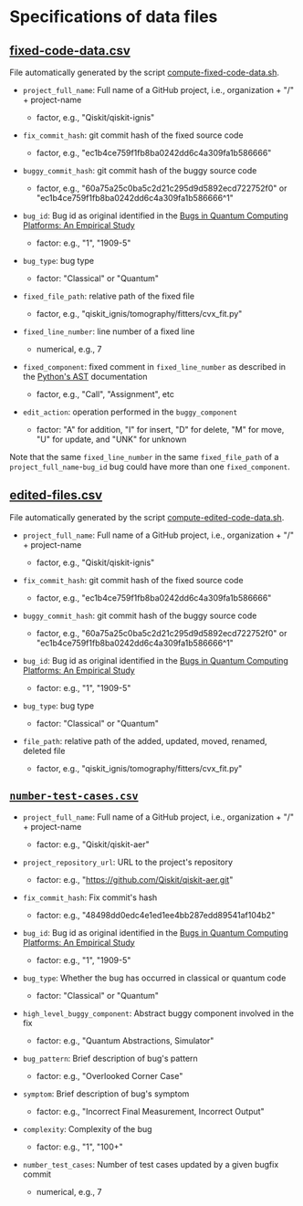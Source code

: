 # Specifications of data files

## [fixed-code-data.csv](generated/fixed-code-data.csv)

File automatically generated by the script [compute-fixed-code-data.sh](../scripts/compute-fixed-code-data.sh).

- `project_full_name`: Full name of a GitHub project, i.e., organization + "/" + project-name
  * factor, e.g., "Qiskit/qiskit-ignis"

- `fix_commit_hash`: git commit hash of the fixed source code
  * factor, e.g., "ec1b4ce759f1fb8ba0242dd6c4a309fa1b586666"

- `buggy_commit_hash`: git commit hash of the buggy source code
  * factor, e.g., "60a75a25c0ba5c2d21c295d9d5892ecd722752f0" or "ec1b4ce759f1fb8ba0242dd6c4a309fa1b586666^1"

- `bug_id`: Bug id as original identified in the [Bugs in Quantum Computing Platforms: An Empirical Study](https://arxiv.org/abs/2110.14560)
  * factor: e.g., "1", "1909-5"

- `bug_type`: bug type
  * factor: "Classical" or "Quantum"

- `fixed_file_path`: relative path of the fixed file
  * factor, e.g., "qiskit_ignis/tomography/fitters/cvx_fit.py"

- `fixed_line_number`: line number of a fixed line
  * numerical, e.g., 7

- `fixed_component`: fixed comment in `fixed_line_number` as described in the [Python's AST](https://docs.python.org/3/library/ast.html) documentation
  * factor, e.g., "Call", "Assignment", etc

- `edit_action`: operation performed in the `buggy_component`
  * factor: "A" for addition, "I" for insert, "D" for delete, "M" for move, "U" for update, and "UNK" for unknown

Note that the same `fixed_line_number` in the same `fixed_file_path` of a `project_full_name`-`bug_id` bug could have more than one `fixed_component`.

## [edited-files.csv](generated/edited-files.csv)

File automatically generated by the script [compute-edited-code-data.sh](../scripts/compute-edited-files.sh).

- `project_full_name`: Full name of a GitHub project, i.e., organization + "/" + project-name
  * factor, e.g., "Qiskit/qiskit-ignis"

- `fix_commit_hash`: git commit hash of the fixed source code
  * factor, e.g., "ec1b4ce759f1fb8ba0242dd6c4a309fa1b586666"

- `buggy_commit_hash`: git commit hash of the buggy source code
  * factor, e.g., "60a75a25c0ba5c2d21c295d9d5892ecd722752f0" or "ec1b4ce759f1fb8ba0242dd6c4a309fa1b586666^1"

- `bug_id`: Bug id as original identified in the [Bugs in Quantum Computing Platforms: An Empirical Study](https://arxiv.org/abs/2110.14560)
  * factor: e.g., "1", "1909-5"

- `bug_type`: bug type
  * factor: "Classical" or "Quantum"

- `file_path`: relative path of the added, updated, moved, renamed, deleted file
  * factor, e.g., "qiskit_ignis/tomography/fitters/cvx_fit.py"

## [`number-test-cases.csv`](number-test-cases.csv)

- `project_full_name`: Full name of a GitHub project, i.e., organization + "/" + project-name
  * factor: e.g., "Qiskit/qiskit-aer"

- `project_repository_url`: URL to the project's repository
  * factor: e.g., "https://github.com/Qiskit/qiskit-aer.git"

- `fix_commit_hash`: Fix commit's hash
  * factor: e.g., "48498dd0edc4e1ed1ee4bb287edd89541af104b2"

- `bug_id`: Bug id as original identified in the [Bugs in Quantum Computing Platforms: An Empirical Study](https://arxiv.org/abs/2110.14560)
  * factor: e.g., "1", "1909-5"

- `bug_type`: Whether the bug has occurred in classical or quantum code
  * factor: "Classical" or "Quantum"

- `high_level_buggy_component`: Abstract buggy component involved in the fix
  * factor: e.g., "Quantum Abstractions, Simulator"

- `bug_pattern`: Brief description of bug's pattern
  * factor: e.g., "Overlooked Corner Case"

- `symptom`: Brief description of bug's symptom
  * factor: e.g., "Incorrect Final Measurement, Incorrect Output"

- `complexity`: Complexity of the bug
  * factor: e.g., "1", "100+"

- `number_test_cases`: Number of test cases updated by a given bugfix commit
  * numerical, e.g., 7


